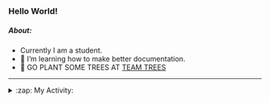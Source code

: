 ### Hello World!

##### About:
- Currently I am a student.
- 🌱 I’m learning how to make better documentation.
- 🌱 GO PLANT SOME TREES AT [TEAM TREES](https://teamtrees.org/)

---
<details>
  <summary>:zap: My Activity:</summary>
  
<!--START_SECTION:waka-->
![Code Time](http://img.shields.io/badge/Code%20Time-1%2C163%20hrs%208%20mins-blue)

**I'm a Night 🦉** 

```text
🌞 Morning                1893 commits        ███░░░░░░░░░░░░░░░░░░░░░░   10.11 % 
🌆 Daytime                6373 commits        █████████░░░░░░░░░░░░░░░░   34.02 % 
🌃 Evening                5335 commits        ███████░░░░░░░░░░░░░░░░░░   28.48 % 
🌙 Night                  5132 commits        ███████░░░░░░░░░░░░░░░░░░   27.40 % 
```
📅 **I'm Most Productive on Wednesday** 

```text
Monday                   2650 commits        ████░░░░░░░░░░░░░░░░░░░░░   14.15 % 
Tuesday                  2567 commits        ███░░░░░░░░░░░░░░░░░░░░░░   13.70 % 
Wednesday                4379 commits        ██████░░░░░░░░░░░░░░░░░░░   23.38 % 
Thursday                 2411 commits        ███░░░░░░░░░░░░░░░░░░░░░░   12.87 % 
Friday                   1935 commits        ███░░░░░░░░░░░░░░░░░░░░░░   10.33 % 
Saturday                 1641 commits        ██░░░░░░░░░░░░░░░░░░░░░░░   08.76 % 
Sunday                   3150 commits        ████░░░░░░░░░░░░░░░░░░░░░   16.82 % 
```


📊 **This Week I Spent My Time On** 

```text
🔥 Editors: 
IntelliJ                 3 hrs 51 mins       █████████████████████████   100.00 % 

🐱‍💻 Projects: 
intro                    3 hrs 47 mins       █████████████████████████   98.40 % 
Unknown Project          3 mins              ░░░░░░░░░░░░░░░░░░░░░░░░░   01.32 % 
android-demo             0 secs              ░░░░░░░░░░░░░░░░░░░░░░░░░   00.29 % 
```


 Last Updated on 19/08/2023 02:11:50 UTC
<!--END_SECTION:waka-->
</details>
